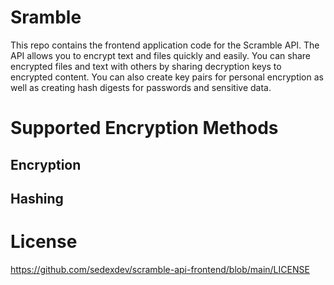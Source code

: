# Sramble

This repo contains the frontend application code for the Scramble API. 
The API allows you to encrypt text and files quickly and easily. You can 
share encrypted files and text with others by sharing decryption keys to
encrypted content. You can also create key pairs for personal encryption
as well as creating hash digests for passwords and sensitive data. 

# Supported Encryption Methods

<h2>Encryption</h2>

<h2>Hashing</h2>

# License

https://github.com/sedexdev/scramble-api-frontend/blob/main/LICENSE